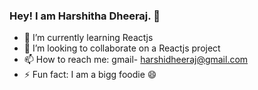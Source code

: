 ### Hey! I am Harshitha Dheeraj. 👋

- 🌱 I’m currently learning Reactjs
- 👯 I’m looking to collaborate on a Reactjs project 
- 📫 How to reach me: gmail- harshidheeraj@gmail.com
- ⚡ Fun fact: I am a bigg foodie 😄
